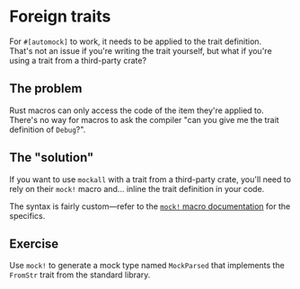 # Foreign traits

For `#[automock]` to work, it needs to be applied to the trait definition.  
That's not an issue if you're writing the trait yourself, but what if you're using a trait from a third-party crate?

## The problem

Rust macros can only access the code of the item they're applied to.  
There's no way for macros to ask the compiler "can you give me the trait definition of `Debug`?". 

## The "solution"

If you want to use `mockall` with a trait from a third-party crate, you'll need to rely on their `mock!` macro
and... inline the trait definition in your code.

The syntax is fairly custom—refer to the [`mock!` macro documentation](https://docs.rs/mockall/0.12.1/mockall/macro.mock.html) for the specifics.

## Exercise

Use `mock!` to generate a mock type named `MockParsed` that implements the `FromStr` trait from the standard library.